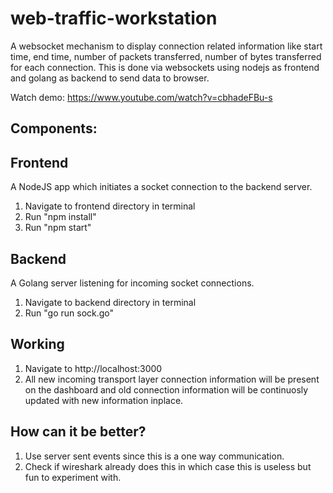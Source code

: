 # web-traffic-workstation
A websocket mechanism to display connection related information like start time, end time, number of packets transferred, number of bytes transferred for each connection. This is done via websockets using nodejs as frontend and golang as backend to send data to browser.

Watch demo: https://www.youtube.com/watch?v=cbhadeFBu-s

## Components:
## Frontend
A NodeJS app which initiates a socket connection to the backend server.

1. Navigate to frontend directory in terminal
2. Run "npm install"
3. Run "npm start"

## Backend
A Golang server listening for incoming socket connections.

1. Navigate to backend directory in terminal
2. Run "go run sock.go"

## Working
1. Navigate to http://localhost:3000
2. All new incoming transport layer connection information will be present on the dashboard and old connection information will be continuosly updated with new information inplace.


## How can it be better?
1. Use server sent events since this is a one way communication.
2. Check if wireshark already does this in which case this is useless but fun to experiment with.
